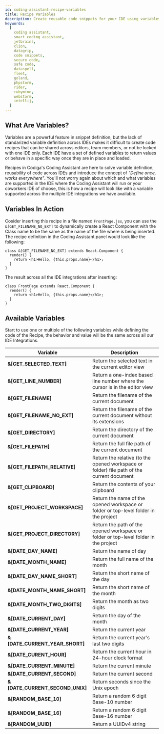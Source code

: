 ```yaml
---
id: coding-assistant-recipe-variables
title: Recipe Variables
description: Create reusable code snippets for your IDE using variables. Inter-operable variable system across all IDEs.
keywords:
  [
    coding assistant,
    smart coding assistant,
    jetbrains,
    clion,
    datagrip,
    code snippets,
    secure code,
    safe code,
    dataspell,
    fleet,
    goland,
    phpstorm,
    rider,
    rubymine,
    webstorm,
    intellij,
  ]
---
```


## What Are Variables?

Variables are a powerful feature in snippet definition, but the lack of
standarized variable definition across IDEs makes it difficult to create code
recipes that can be shared across editors, team members, or not be locked with
one IDE only. Each IDE have a set of defined variables to return values or
behave in a specific way once they are in place and loaded.

Recipes in Codiga's Coding Assistant are here to solve variable definition,
reusability of code across IDEs and introduce the concept of _"Define once,
works everywhere"_. You'll not worry again
about which and what variables are supported in the IDE where the Coding
Assistant will run or your coworkers IDE of choose, this is how a recipe
will look like with a variable supported across the multiple IDE integrations we
have available.

## Variables In Action

Cosider inserting this recipe in a file named `FrontPage.jsx`, you can use the
`&[GET_FILENAME_NO_EXT]` to dynamically create a React Component with the Class
name to be the same as the name of the file where is being inserted. The recipe
definition in the Coding Assistant panel would look like the following:

```
class &[GET_FILENAME_NO_EXT] extends React.Component {
  render() {
    return <h1>Hello, {this.props.name}</h1>;
  }
}
```

The result across all the IDE integrations after inserting:

```
class FrontPage extends React.Component {
  render() {
    return <h1>Hello, {this.props.name}</h1>;
  }
}
```

## Available Variables

Start to use one or multiple of the following variables while defining
the code of the Recipe, the behavior and value will be the same across all our
IDE Integrations.

| Variable                        | Description                                                                               |
| ------------------------------- | ----------------------------------------------------------------------------------------- |
| **&[GET_SELECTED_TEXT]**        | Return the selected text in the current editor view                                       |
| **&[GET_LINE_NUMBER]**          | Return a one-index based line number where the cursor is in the editor view               |
| **&[GET_FILENAME]**             | Return the filename of the current document                                               |
| **&[GET_FILENAME_NO_EXT]**      | Return the filename of the current document without its extensions                        |
| **&[GET_DIRECTORY]**            | Return the directory of the current document                                              |
| **&[GET_FILEPATH]**             | Return the full file path of the current document                                         |
| **&[GET_FILEPATH_RELATIVE]**    | Return the relative (to the opened workspace or folder) file path of the current document |
| **&[GET_CLIPBOARD]**            | Return the contents of your clipboard                                                     |
| **&[GET_PROJECT_WORKSPACE]**    | Return the name of the opened workspace or folder or top-level folder in the project      |
| **&[GET_PROJECT_DIRECTORY]**    | Return the path of the opened workspace or folder or top-level folder in the project      |
| **&[DATE_DAY_NAME]**            | Return the name of day                                                                    |
| **&[DATE_MONTH_NAME]**          | Return the full name of the month                                                         |
| **&[DATE_DAY_NAME_SHORT]**      | Return the short name of the day                                                          |
| **&[DATE_MONTH_NAME_SHORT]**    | Return the short name of the month                                                        |
| **&[DATE_MONTH_TWO_DIGITS]**    | Return the month as two digits                                                            |
| **&[DATE_CURRENT_DAY]**         | Return the day of the month                                                               |
| **&[DATE_CURRENT_YEAR]**        | Return the current year                                                                   |
| **&[DATE_CURRENT_YEAR_SHORT]**  | Return the current year's last two digits                                                 |
| **&[DATE_CURENT_HOUR]**         | Return the current hour in 24-hour clock format                                           |
| **&[DATE_CURRENT_MINUTE]**      | Return the current minute                                                                 |
| **&[DATE_CURRENT_SECOND]**      | Return the current second                                                                 |
| **&[DATE_CURRENT_SECOND_UNIX]** | Return seconds since the Unix epoch                                                       |
| **&[RANDOM_BASE_10]**           | Return a random 6 digit Base-10 number                                                    |
| **&[RANDOM_BASE_16]**           | Return a random 6 digit Base-16 number                                                    |
| **&[RANDOM_UUID]**              | Return a UUIDv4 string                                                                    |
